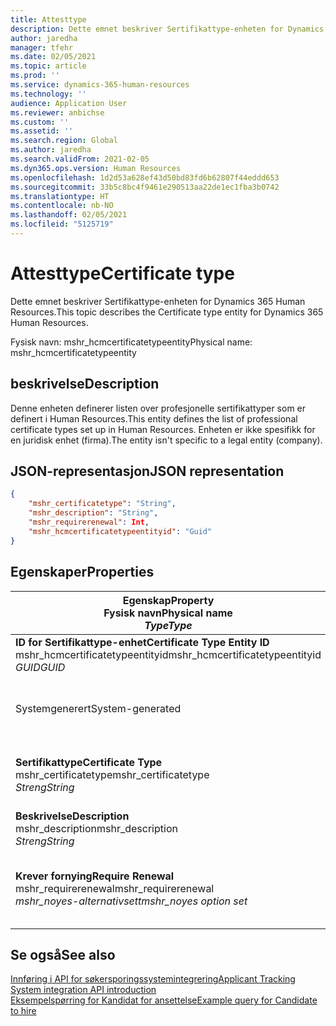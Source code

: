 ```yaml
---
title: Attesttype
description: Dette emnet beskriver Sertifikattype-enheten for Dynamics 365 Human Resources.
author: jaredha
manager: tfehr
ms.date: 02/05/2021
ms.topic: article
ms.prod: ''
ms.service: dynamics-365-human-resources
ms.technology: ''
audience: Application User
ms.reviewer: anbichse
ms.custom: ''
ms.assetid: ''
ms.search.region: Global
ms.author: jaredha
ms.search.validFrom: 2021-02-05
ms.dyn365.ops.version: Human Resources
ms.openlocfilehash: 1d2d53a628ef43d50bd83fd6b62807f44eddd653
ms.sourcegitcommit: 33b5c8bc4f9461e290513aa22de1ec1fba3b0742
ms.translationtype: HT
ms.contentlocale: nb-NO
ms.lasthandoff: 02/05/2021
ms.locfileid: "5125719"
---
```

# <a name="certificate-type"></a><span data-ttu-id="97b8f-103">Attesttype</span><span class="sxs-lookup"><span data-stu-id="97b8f-103">Certificate type</span></span>

<span data-ttu-id="97b8f-104">Dette emnet beskriver Sertifikattype-enheten for Dynamics 365 Human Resources.</span><span class="sxs-lookup"><span data-stu-id="97b8f-104">This topic describes the Certificate type entity for Dynamics 365 Human Resources.</span></span>

<span data-ttu-id="97b8f-105">Fysisk navn: mshr_hcmcertificatetypeentity</span><span class="sxs-lookup"><span data-stu-id="97b8f-105">Physical name: mshr_hcmcertificatetypeentity</span></span>

## <a name="description"></a><span data-ttu-id="97b8f-106">beskrivelse</span><span class="sxs-lookup"><span data-stu-id="97b8f-106">Description</span></span>

<span data-ttu-id="97b8f-107">Denne enheten definerer listen over profesjonelle sertifikattyper som er definert i Human Resources.</span><span class="sxs-lookup"><span data-stu-id="97b8f-107">This entity defines the list of professional certificate types set up in Human Resources.</span></span> <span data-ttu-id="97b8f-108">Enheten er ikke spesifikk for en juridisk enhet (firma).</span><span class="sxs-lookup"><span data-stu-id="97b8f-108">The entity isn't specific to a legal entity (company).</span></span>

## <a name="json-representation"></a><span data-ttu-id="97b8f-109">JSON-representasjon</span><span class="sxs-lookup"><span data-stu-id="97b8f-109">JSON representation</span></span>

```json
{
    "mshr_certificatetype": "String",
    "mshr_description": "String",
    "mshr_requirerenewal": Int,
    "mshr_hcmcertificatetypeentityid": "Guid"
}
```

## <a name="properties"></a><span data-ttu-id="97b8f-110">Egenskaper</span><span class="sxs-lookup"><span data-stu-id="97b8f-110">Properties</span></span>

| <span data-ttu-id="97b8f-111">Egenskap</span><span class="sxs-lookup"><span data-stu-id="97b8f-111">Property</span></span><br><span data-ttu-id="97b8f-112">**Fysisk navn**</span><span class="sxs-lookup"><span data-stu-id="97b8f-112">**Physical name**</span></span><br><span data-ttu-id="97b8f-113">**_Type_**</span><span class="sxs-lookup"><span data-stu-id="97b8f-113">**_Type_**</span></span> | <span data-ttu-id="97b8f-114">Bruk</span><span class="sxs-lookup"><span data-stu-id="97b8f-114">Use</span></span> | <span data-ttu-id="97b8f-115">beskrivelse</span><span class="sxs-lookup"><span data-stu-id="97b8f-115">Description</span></span> |
| --- | --- | --- |
| <span data-ttu-id="97b8f-116">**ID for Sertifikattype-enhet**</span><span class="sxs-lookup"><span data-stu-id="97b8f-116">**Certificate Type Entity ID**</span></span><br><span data-ttu-id="97b8f-117">mshr_hcmcertificatetypeentityid</span><span class="sxs-lookup"><span data-stu-id="97b8f-117">mshr_hcmcertificatetypeentityid</span></span><br><span data-ttu-id="97b8f-118">*GUID*</span><span class="sxs-lookup"><span data-stu-id="97b8f-118">*GUID*</span></span> | <span data-ttu-id="97b8f-119">Skrivebeskyttet</span><span class="sxs-lookup"><span data-stu-id="97b8f-119">Read-only</span></span><br><span data-ttu-id="97b8f-120">Obligatorisk</span><span class="sxs-lookup"><span data-stu-id="97b8f-120">Required</span></span> 
<span data-ttu-id="97b8f-121">Systemgenerert</span><span class="sxs-lookup"><span data-stu-id="97b8f-121">System-generated</span></span> | <span data-ttu-id="97b8f-122">Unik primær identifikator for sertifikattypen.</span><span class="sxs-lookup"><span data-stu-id="97b8f-122">Unique primary identifier for the certificate type.</span></span> |
| <span data-ttu-id="97b8f-123">**Sertifikattype**</span><span class="sxs-lookup"><span data-stu-id="97b8f-123">**Certificate Type**</span></span><br><span data-ttu-id="97b8f-124">mshr_certificatetype</span><span class="sxs-lookup"><span data-stu-id="97b8f-124">mshr_certificatetype</span></span><br><span data-ttu-id="97b8f-125">*Streng*</span><span class="sxs-lookup"><span data-stu-id="97b8f-125">*String*</span></span> | <span data-ttu-id="97b8f-126">Lese/skrive</span><span class="sxs-lookup"><span data-stu-id="97b8f-126">Read/write</span></span><br><span data-ttu-id="97b8f-127">Obligatorisk</span><span class="sxs-lookup"><span data-stu-id="97b8f-127">Required</span></span> | <span data-ttu-id="97b8f-128">Unik brukerlesbare identifikator for sertifikattypen.</span><span class="sxs-lookup"><span data-stu-id="97b8f-128">Unique user-readable identifier for the certificate type.</span></span> |
| <span data-ttu-id="97b8f-129">**Beskrivelse**</span><span class="sxs-lookup"><span data-stu-id="97b8f-129">**Description**</span></span><br><span data-ttu-id="97b8f-130">mshr_description</span><span class="sxs-lookup"><span data-stu-id="97b8f-130">mshr_description</span></span><br><span data-ttu-id="97b8f-131">*Streng*</span><span class="sxs-lookup"><span data-stu-id="97b8f-131">*String*</span></span> | <span data-ttu-id="97b8f-132">Lese/skrive</span><span class="sxs-lookup"><span data-stu-id="97b8f-132">Read/write</span></span><br><span data-ttu-id="97b8f-133">Obligatorisk</span><span class="sxs-lookup"><span data-stu-id="97b8f-133">Required</span></span> | <span data-ttu-id="97b8f-134">Beskrivelse av sertifikattypen.</span><span class="sxs-lookup"><span data-stu-id="97b8f-134">Description of the certificate type.</span></span> |
| <span data-ttu-id="97b8f-135">**Krever fornying**</span><span class="sxs-lookup"><span data-stu-id="97b8f-135">**Require Renewal**</span></span><br><span data-ttu-id="97b8f-136">mshr_requirerenewal</span><span class="sxs-lookup"><span data-stu-id="97b8f-136">mshr_requirerenewal</span></span><br><span data-ttu-id="97b8f-137">*mshr_noyes-alternativsett*</span><span class="sxs-lookup"><span data-stu-id="97b8f-137">*mshr_noyes option set*</span></span> | <span data-ttu-id="97b8f-138">Lese/skrive</span><span class="sxs-lookup"><span data-stu-id="97b8f-138">Read/write</span></span><br><span data-ttu-id="97b8f-139">Valgfri</span><span class="sxs-lookup"><span data-stu-id="97b8f-139">Optional</span></span> | <span data-ttu-id="97b8f-140">Angir om det kreves fornyelse for sertifikatet.</span><span class="sxs-lookup"><span data-stu-id="97b8f-140">Indicates whether renewal is required for the certificate.</span></span> |

## <a name="see-also"></a><span data-ttu-id="97b8f-141">Se også</span><span class="sxs-lookup"><span data-stu-id="97b8f-141">See also</span></span>

[<span data-ttu-id="97b8f-142">Innføring i API for søkersporingssystemintegrering</span><span class="sxs-lookup"><span data-stu-id="97b8f-142">Applicant Tracking System integration API introduction</span></span>](hr-admin-integration-ats-api-introduction.md)<br>
[<span data-ttu-id="97b8f-143">Eksempelspørring for Kandidat for ansettelse</span><span class="sxs-lookup"><span data-stu-id="97b8f-143">Example query for Candidate to hire</span></span>](hr-admin-integration-ats-api-candidate-to-hire-example-query.md)

